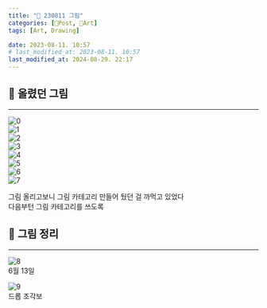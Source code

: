 ```yaml
---
title: "🍌 230811 그림"
categories: [📀Post, 🍌Art]
tags: [Art, Drawing]

date: 2023-08-11. 10:57
# last_modified_at: 2023-08-11. 10:57
last_modified_at: 2024-08-29. 22:17
---
```


## 📀 올렸던 그림

---

![0](/assets/img/post/2023/230305_0000.jpg)  
![1](/assets/img/post/2023/230305_0001.png)  
![2](/assets/img/post/2023/230305_0002.png)  
![3](/assets/img/post/2023/230308_0000.png)  
![4](/assets/img/post/2023/230308_0001.png)  
![5](/assets/img/post/2023/230324_0000.png)  
![6](/assets/img/post/2023/230324_0001.jpg)  
![7](/assets/img/post/2023/230811_0000.gif)  

그림 올리고보니 그림 카테고리 만들어 뒀던 걸 까먹고 있었다  
다음부턴 그림 카테고리를 쓰도록  

## 📀 그림 정리

---

![8](/assets/img/post/2023/230811_0001.png)  
6월 13일  

![9](/assets/img/post/2023/230811_0002.png)  
드롭 조각보  
